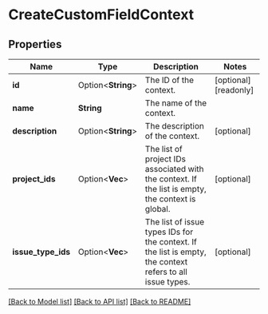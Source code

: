 # CreateCustomFieldContext

## Properties

Name | Type | Description | Notes
------------ | ------------- | ------------- | -------------
**id** | Option<**String**> | The ID of the context. | [optional][readonly]
**name** | **String** | The name of the context. | 
**description** | Option<**String**> | The description of the context. | [optional]
**project_ids** | Option<**Vec<String>**> | The list of project IDs associated with the context. If the list is empty, the context is global. | [optional]
**issue_type_ids** | Option<**Vec<String>**> | The list of issue types IDs for the context. If the list is empty, the context refers to all issue types. | [optional]

[[Back to Model list]](../README.md#documentation-for-models) [[Back to API list]](../README.md#documentation-for-api-endpoints) [[Back to README]](../README.md)


